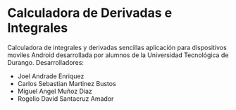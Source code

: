 Calculadora de Derivadas e Integrales
===========
Calculadora de integrales y derivadas sencillas aplicación para dispositivos moviles Android desarrollada por alumnos de la Universidad Tecnológica de Durango.
Desarrolladores:
- Joel Andrade Enriquez
- Carlos Sebastian Martinez Bustos
- Miguel Angel Muñoz Diaz
- Rogelio David Santacruz Amador
